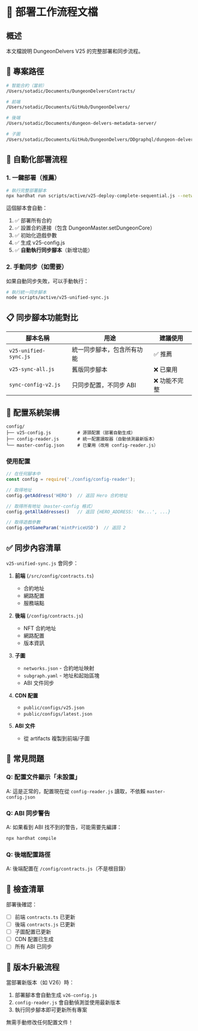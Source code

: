 # 🚀 部署工作流程文檔

## 概述

本文檔說明 DungeonDelvers V25 的完整部署和同步流程。

## 📁 專案路徑

```bash
# 智能合約（當前）
/Users/sotadic/Documents/DungeonDelversContracts/

# 前端
/Users/sotadic/Documents/GitHub/DungeonDelvers/

# 後端
/Users/sotadic/Documents/dungeon-delvers-metadata-server/

# 子圖
/Users/sotadic/Documents/GitHub/DungeonDelvers/DDgraphql/dungeon-delvers/
```

## 🔄 自動化部署流程

### 1. 一鍵部署（推薦）

```bash
# 執行完整部署腳本
npx hardhat run scripts/active/v25-deploy-complete-sequential.js --network bsc
```

這個腳本會自動：
1. ✅ 部署所有合約
2. ✅ 設置合約連接（包含 DungeonMaster.setDungeonCore）
3. ✅ 初始化遊戲參數
4. ✅ 生成 v25-config.js
5. ✅ **自動執行同步腳本**（新增功能）

### 2. 手動同步（如需要）

如果自動同步失敗，可以手動執行：

```bash
# 執行統一同步腳本
node scripts/active/v25-unified-sync.js
```

## 📋 同步腳本功能對比

| 腳本名稱 | 用途 | 建議使用 |
|---------|------|---------|
| `v25-unified-sync.js` | 統一同步腳本，包含所有功能 | ✅ 推薦 |
| `v25-sync-all.js` | 舊版同步腳本 | ❌ 已棄用 |
| `sync-config-v2.js` | 只同步配置，不同步 ABI | ❌ 功能不完整 |

## 🔧 配置系統架構

```
config/
├── v25-config.js          # 源頭配置（部署自動生成）
├── config-reader.js       # 統一配置讀取器（自動偵測最新版本）
└── master-config.json     # 已棄用（改用 config-reader.js）
```

### 使用配置

```javascript
// 在任何腳本中
const config = require('./config/config-reader');

// 取得地址
config.getAddress('HERO')  // 返回 Hero 合約地址

// 取得所有地址（master-config 格式）
config.getAllAddresses()   // 返回 {HERO_ADDRESS: '0x...', ...}

// 取得遊戲參數
config.getGameParam('mintPriceUSD')  // 返回 2
```

## ✅ 同步內容清單

`v25-unified-sync.js` 會同步：

1. **前端** (`/src/config/contracts.ts`)
   - 合約地址
   - 網路配置
   - 服務端點

2. **後端** (`/config/contracts.js`)
   - NFT 合約地址
   - 網路配置
   - 版本資訊

3. **子圖**
   - `networks.json` - 合約地址映射
   - `subgraph.yaml` - 地址和起始區塊
   - ABI 文件同步

4. **CDN 配置**
   - `public/configs/v25.json`
   - `public/configs/latest.json`

5. **ABI 文件**
   - 從 artifacts 複製到前端/子圖

## 🚨 常見問題

### Q: 配置文件顯示「未設置」
A: 這是正常的，配置現在從 `config-reader.js` 讀取，不依賴 `master-config.json`

### Q: ABI 同步警告
A: 如果看到 ABI 找不到的警告，可能需要先編譯：
```bash
npx hardhat compile
```

### Q: 後端配置路徑
A: 後端配置在 `/config/contracts.js`（不是根目錄）

## 📝 檢查清單

部署後確認：
- [ ] 前端 `contracts.ts` 已更新
- [ ] 後端 `contracts.js` 已更新
- [ ] 子圖配置已更新
- [ ] CDN 配置已生成
- [ ] 所有 ABI 已同步

## 🔄 版本升級流程

當部署新版本（如 V26）時：

1. 部署腳本會自動生成 `v26-config.js`
2. `config-reader.js` 會自動偵測並使用最新版本
3. 執行同步腳本即可更新所有專案

無需手動修改任何配置文件！